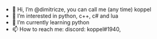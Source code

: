 - 👋 Hi, I’m @dimitricze, you can call me (any time) koppel
- 👀 I’m interested in python, c++, c# and lua
- 🌱 I’m currently learning python
- 📫 How to reach me: discord: koppel#1940, 
